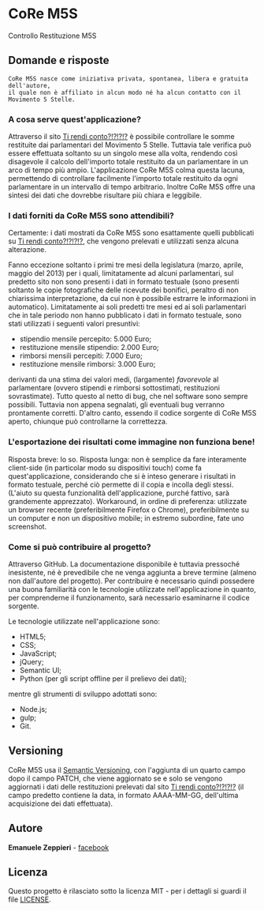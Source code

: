 # CoRe M5S

Controllo Restituzione M5S

## Domande e risposte

```
CoRe M5S nasce come iniziativa privata, spontanea, libera e gratuita dell'autore,
il quale non è affiliato in alcun modo né ha alcun contatto con il Movimento 5 Stelle.
```

### A cosa serve quest'applicazione?

Attraverso il sito <a href="https://www.beppegrillo.it/tirendiconto.it/trasparenza/">Ti rendi conto?!?!?!?</a> è possibile controllare le somme restituite dai parlamentari del Movimento 5 Stelle. Tuttavia tale verifica può essere effettuata soltanto su un singolo mese alla volta, rendendo così disagevole il calcolo dell'importo totale restituito da un parlamentare in un arco di tempo più ampio. L'applicazione CoRe M5S colma questa lacuna, permettendo di controllare facilmente l'importo totale restituito da ogni parlamentare in un intervallo di tempo arbitrario. Inoltre CoRe M5S offre una sintesi dei dati che dovrebbe risultare più chiara e leggibile.


### I dati forniti da CoRe M5S sono attendibili?

Certamente: i dati mostrati da CoRe M5S sono esattamente quelli pubblicati su
<a href="https://www.beppegrillo.it/tirendiconto.it/trasparenza/">Ti rendi conto?!?!?!?</a>,
che vengono prelevati e utilizzati senza alcuna alterazione.

Fanno eccezione soltanto i primi tre mesi della legislatura (marzo, aprile, maggio del 2013) per i quali, limitatamente ad
alcuni parlamentari, sul predetto sito non sono presenti i dati in formato testuale (sono presenti soltanto le copie fotografiche
delle ricevute dei bonifici, peraltro di non chiarissima interpretazione, da cui non è possibile estrarre le informazioni in automatico).
Limitatamente ai soli predetti tre mesi ed ai soli parlamentari che in tale periodo non hanno pubblicato i dati in formato testuale,
sono stati utilizzati i seguenti valori presuntivi:

* stipendio mensile percepito: 5.000 Euro;
* restituzione mensile stipendio: 2.000 Euro;
* rimborsi mensili percepiti: 7.000 Euro;
* restituzione mensile rimborsi: 3.000 Euro;

derivanti da una stima dei valori medi, (largamente) <em>favorevole</em> al parlamentare
(ovvero stipendi e rimborsi sottostimati, restituzioni sovrastimate).
Tutto questo al netto di bug, che nel software sono sempre possibili. Tuttavia non appena segnalati,
gli eventuali bug verranno prontamente corretti.
D'altro canto, essendo il codice sorgente di CoRe M5S aperto, chiunque può controllarne la correttezza.

### L'esportazione dei risultati come immagine non funziona bene!

Risposta breve: lo so. Risposta lunga: non è semplice da fare interamente client-side (in particolar modo su dispositivi touch) come fa quest'applicazione, considerando che si è inteso generare i risultati
in formato testuale, perché ciò permette di il copia e incolla degli stessi. (L'aiuto su questa funzionalità
dell'applicazione, purché fattivo, sarà grandemente apprezzato).
Workaround, in ordine di preferenza: utilizzate un browser recente (preferibilmente Firefox o Chrome),
preferibilmente su un computer e non un dispositivo mobile; in estremo subordine, fate uno screenshot.

### Come si può contribuire al progetto?

Attraverso GitHub. La documentazione disponibile è tuttavia pressoché inesistente,
né è prevedibile che ne venga aggiunta a breve termine (almeno non dall'autore del progetto).
Per contribuire è necessario quindi possedere una buona familiarità con le tecnologie utilizzate nell'applicazione in quanto, per comprenderne il funzionamento, sarà necessario esaminarne il codice sorgente.

Le tecnologie utilizzate nell'applicazione sono:

* HTML5;
* CSS;
* JavaScript;
* jQuery;
* Semantic UI;
* Python (per gli script offline per il prelievo dei dati);

mentre gli strumenti di sviluppo adottati sono:

* Node.js;
* gulp;
* Git.

## Versioning

CoRe M5S usa il [Semantic Versioning](http://semver.org/), con l'aggiunta di un quarto campo dopo il campo PATCH,
che viene aggiornato se e solo se vengono aggiornati i dati delle restituzioni prelevati dal sito
<a href="https://www.beppegrillo.it/tirendiconto.it/trasparenza/">Ti rendi conto?!?!?!?</a>
(il campo predetto contiene la data, in formato AAAA-MM-GG, dell'ultima acquisizione dei dati effettuata).

## Autore

**Emanuele Zeppieri** - [facebook](https://www.facebook.com/emanuele.zeppieri)

## Licenza

Questo progetto è rilasciato sotto la licenza MIT - per i dettagli si guardi il file [LICENSE](LICENSE).
